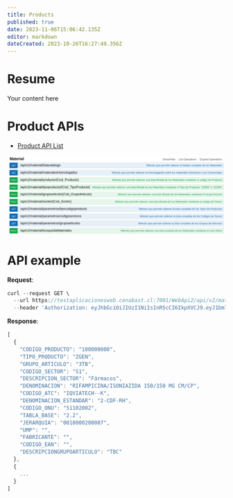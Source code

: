 ```yaml
---
title: Products
published: true
date: 2023-11-06T15:06:42.135Z
editor: markdown
dateCreated: 2023-10-26T16:27:49.356Z
---
```


# Resume
Your content here

# Product APIs

- [Product API List](https://testaplicacionesweb.cenabast.cl:7001/WebApi2/documentacion/index.html#/Material)


![2023-10-26_13-27.png](/2023-10-26_13-27.png)

# API example

**Request**:

```jsx
curl --request GET \
  --url https://testaplicacionesweb.cenabast.cl:7001/WebApi2/api/v2/material/listacatalogo \
  --header 'Authorization: eyJhbGciOiJIUzI1NiIsInR5cCI6IkpXVCJ9.eyJ1bmlxdWVfbmFtZSI6IjEiLCJyb2xlIjoiUHJvdmVlZG9yIiwibmJmIjoxNjk5MjgzMDEzLCJleHAiOjE2OTkyODQ4MTMsImlhdCI6MTY5OTI4MzAxMywiaXNzIjoiaHR0cDovL2xvY2FsaG9zdC8iLCJhdWQiOiJodHRwOi8vbG9jYWxob3N0LyJ9.rFaQ4Ge_InmlxEEpdZ7JaVXMzpWCe48jc-Jdeg9Pf9s'
```

**Response**:

```jsx
[
  {
    "CODIGO_PRODUCTO": "100000000",
    "TIPO_PRODUCTO": "ZGEN",
    "GRUPO_ARTICULO": "3TB",
    "CODIGO_SECTOR": "S1",
    "DESCRIPCION_SECTOR": "Fármacos",
    "DENOMINACION": "RIFAMPICINA/ISONIAZIDA 150/150 MG CM/CP",
    "CODIGO_ATC": "IQVIATECH--K",
    "DENOMINACION_ESTANDAR": "2-CDF-RH",
    "CODIGO_ONU": "51102002",
    "TABLA_BASE": "2.2",
    "JERARQUIA": "0010000200007",
    "UMP": "",
    "FABRICANTE": "",
    "CODIGO_EAN": "",
    "DESCRIPCIONGRUPOARTICULO": "TBC"
  },
  {
    ...
  }
]
```
